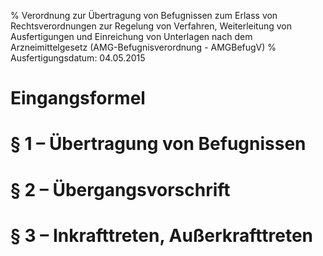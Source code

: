 % Verordnung zur Übertragung von Befugnissen zum Erlass von Rechtsverordnungen zur Regelung von Verfahren, Weiterleitung von Ausfertigungen und Einreichung von Unterlagen nach dem Arzneimittelgesetz  (AMG-Befugnisverordnung - AMGBefugV)
% Ausfertigungsdatum: 04.05.2015
 
# Eingangsformel

# § 1 – Übertragung von Befugnissen

# § 2 – Übergangsvorschrift

# § 3 – Inkrafttreten, Außerkrafttreten
